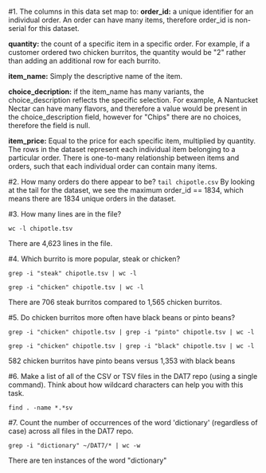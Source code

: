 #1. The columns in this data set map to:
**order_id:** a unique identifier for an individual order. An order can have many items, therefore order_id is non-serial for this dataset.

**quantity:** the count of a specific item in a specific order. For example, if a customer ordered two chicken burritos, the quantity would be "2" rather than adding an additional row for each burrito.

**item_name:** Simply the descriptive name of the item.

**choice_decription:** if the item_name has many variants, the choice_description reflects the specific selection. For example, A Nantucket Nectar can have many flavors, and therefore a value would be present in the choice_description field, however for "Chips" there are no choices, therefore the field is null.

**item_price:** Equal to the price for each specific item, multiplied by quantity.
The rows in the dataset represent each individual item belonging to a particular order. There is one-to-many relationship between items and orders, such that each individual order can contain many items.

#2. How many orders do there appear to be?
`tail chipotle.csv`
By looking at the tail for the dataset, we see the maximum order_id == 1834, which means there are 1834 unique orders in the dataset.

#3. How many lines are in the file?

`wc -l chipotle.tsv`

There are 4,623 lines in the file.

#4. Which burrito is more popular, steak or chicken?

`grep -i "steak" chipotle.tsv | wc -l`

`grep -i "chicken" chipotle.tsv | wc -l`

There are 706 steak burritos compared to 1,565 chicken burritos.

#5. Do chicken burritos more often have black beans or pinto beans?

`grep -i "chicken" chipotle.tsv | grep -i "pinto" chipotle.tsv | wc -l`

`grep -i "chicken" chipotle.tsv | grep -i "black" chipotle.tsv | wc -l`

582 chicken burritos have pinto beans versus 1,353 with black beans

#6. Make a list of all of the CSV or TSV files in the DAT7 repo (using a single command). Think about how wildcard characters can help you with this task.

`find . -name *.*sv`

#7. Count the number of occurrences of the word 'dictionary' (regardless of case) across all files in the DAT7 repo.

`grep -i "dictionary" ~/DAT7/* | wc -w`

There are ten instances of the word "dictionary"